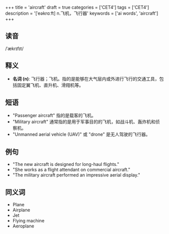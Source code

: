 +++
title = 'aircraft'
draft = true
categories = ['CET4']
tags = ['CET4']
description = '[ˈeəkrɑːft] n.飞机，飞行器'
keywords = ['ai words', 'aircraft']
+++

## 读音
/ˈækrɪfɪt/

## 释义
- **名词 (n)**: 飞行器；飞机。指的是能够在大气层内或外进行飞行的交通工具，包括固定翼飞机、直升机、滑翔机等。

## 短语
- "Passenger aircraft" 指的是载客的飞机。
- "Military aircraft" 通常指的是用于军事目的的飞机，如战斗机、轰炸机和侦察机。
- "Unmanned aerial vehicle (UAV)" 或 "drone" 是无人驾驶的飞行器。

## 例句
- "The new aircraft is designed for long-haul flights."
- "She works as a flight attendant on commercial aircraft."
- "The military aircraft performed an impressive aerial display."

## 同义词
- Plane
- Airplane
- Jet
- Flying machine
- Aeroplane
